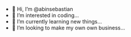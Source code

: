 - 👋 Hi, I’m @abinsebastian
- 👀 I’m interested in coding...
- 🌱 I’m currently learning new things...
- 💞️ I’m looking to make my own own business...

<!---
abinsebastian/abinsebastian is a ✨ special ✨ repository because its `README.md` (this file) appears on your GitHub profile.
You can click the Preview link to take a look at your changes.
--->
